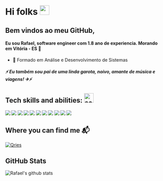<h1>Hi folks <img alt="sobre a imagem" src="https://emojis.slackmojis.com/emojis/images/1588177020/8809/wave_hello.gif?1588177020" width="30"/></h1>
  
 

<h2>Bem vindos ao meu GitHub,</2>

<h4>Eu sou Rafael,  software engineer com 1.8 ano de experiencia.
 Morando em Vitória - ES  📍</h4>
 
- 🌱 Formado em Análise e Desenvolvimento de Sistemas

<h5>⚡ Eu também sou pai de uma linda garota, noivo, amante de música e viagens! ✈⚡</h5>

<h2>Tech skills and abilities: <img aligh="left" alt="sobre a imagem" src="https://emojis.slackmojis.com/emojis/images/1598815727/10343/arrow-down.gif?1598815727" width="30"/> </h2> 

<h5>

<img src="https://img.shields.io/badge/-Java-orange" />
<img src="https://img.shields.io/badge/-%20Spring%20Boot-green" />
<img src="https://img.shields.io/badge/-Envers-lightgrey" />
<img src="https://img.shields.io/badge/-LiquiBase-orange" />
<img src="https://img.shields.io/badge/Spring-%20Data%20JPA-red" />
<img src="https://img.shields.io/badge/-JUnit-brightgreen" />
<img src="https://img.shields.io/badge/HTML%2FCSS%2F-Bootstrap-blue" />
<img src="https://img.shields.io/badge/-MySQL-blueviolet" />
<img src="https://img.shields.io/badge/-GIT-black" />
<img src="https://img.shields.io/badge/-Rest-yellowgreen" />
<img src="https://img.shields.io/badge/-Domain--Drive%20Design-lightgrey" />


<h2>Where you can find me 📬</h2>

<a href="https://www.linkedin.com/in/rafael-farias-913b32a7/">
         <img alt="Qries" src="https://img.shields.io/badge/LinkedIn-0077B5?style=for-the-badge&logo=linkedin&logoColor=white&link=https://www.linkedin.com/in/rafael-farias-913b32a7">
      </a>
 

<h2>GitHub Stats</h2>

<div>
<img src="https://github-readme-stats.vercel.app/api?username=rpfarias&show_icons=true&theme=dracula" alt="Rafael's github stats" />
</div>
  
